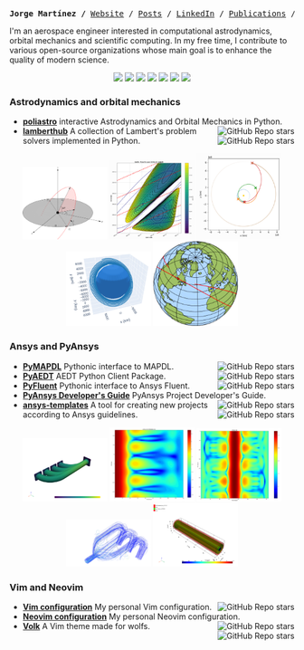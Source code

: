 <p><pre align="center"><strong>Jorge Martínez /</strong> <a href="https://www.jorgemartinez.space">Website</a> / <a href="https://jorgemartinez.space/posts/">Posts</a> / <a href="https://www.linkedin.com/in/jorgepiloto">LinkedIn</a> / <a href="https://jorgemartinez.space/publications">Publications</a> / <a href="https://jorgemartinez.space/contact">Contact</a> / <a href="https://jorgemartinez.space/about/">About</a></pre></p>

I'm an aerospace engineer interested in computational astrodynamics, orbital
mechanics and scientific computing. In my free time, I contribute to various
open-source organizations whose main goal is to enhance the quality of modern
science.

<div align="center">
     <img width="64px" src="https://cdn.jsdelivr.net/gh/devicons/devicon/icons/linux/linux-original.svg" />
     <img width="64px" src="https://cdn.jsdelivr.net/gh/devicons/devicon/icons/c/c-original.svg" />
     <img width="64px" src="https://cdn.jsdelivr.net/gh/devicons/devicon/icons/python/python-original.svg" />
     <img width="64px" src="https://cdn.jsdelivr.net/gh/devicons/devicon/icons/vim/vim-original.svg" />
     <img width="64px" src="https://cdn.jsdelivr.net/gh/devicons/devicon/icons/git/git-original.svg" />
     <img width="64px" src="https://cdn.jsdelivr.net/gh/devicons/devicon/icons/inkscape/inkscape-original.svg" />
     <img width="64px" src="https://cdn.jsdelivr.net/gh/devicons/devicon/icons/latex/latex-original.svg" />
</div>


### Astrodynamics and orbital mechanics

- **[poliastro](https://github.com/poliastro/poliastro)** interactive Astrodynamics and Orbital Mechanics in Python. <img align="right" alt="GitHub Repo stars" src="https://img.shields.io/github/stars/poliastro/poliastro?style=social"> 
- **[lamberthub](https://github.com/lamberthub/lamberthub)** A collection of Lambert's problem solvers implemented in Python. <img align="right" alt="GitHub Repo stars" src="https://img.shields.io/github/stars/lamberthub/lamberthub?style=social"> 

<div align="center">
<img src="https://raw.githubusercontent.com/jorgepiloto/jorgepiloto/master/img/astro/lamberthub.png" width="150px"> <img src="https://raw.githubusercontent.com/jorgepiloto/jorgepiloto/master/img/astro/poliastro_IV.png" width="150px"> <img src="https://raw.githubusercontent.com/jorgepiloto/jorgepiloto/master/img/astro/poliastro_I.png" width="150px"> <img src="https://raw.githubusercontent.com/jorgepiloto/jorgepiloto/master/img/astro/poliastro_II.png" width="150px"> <img src="https://raw.githubusercontent.com/jorgepiloto/jorgepiloto/master/img/astro/poliastro_III.png" width="150px">
</div>


### Ansys and PyAnsys

- **[PyMAPDL](https://github.com/pyansys/pymapdl)** Pythonic interface to MAPDL. <img align="right" alt="GitHub Repo stars" src="https://img.shields.io/github/stars/pyansys/pymapdl?style=social"> 
- **[PyAEDT](https://github.com/pyansys/pyaedt)** AEDT Python Client Package. <img align="right" alt="GitHub Repo stars" src="https://img.shields.io/github/stars/pyansys/pyaedt?style=social"> 
- **[PyFluent](https://github.com/pyansys/pyfluent)** Pythonic interface to Ansys Fluent. <img align="right" alt="GitHub Repo stars" src="https://img.shields.io/github/stars/pyansys/pyfluent?style=social"> 
- **[PyAnsys Developer's Guide](https://github.com/pyansys/dev-guide)**  PyAnsys Project Developer's Guide. <img align="right" alt="GitHub Repo stars" src="https://img.shields.io/github/stars/pyansys/dev-guide?style=social"> 
- **[ansys-templates](https://github.com/ansys/ansys-templates)** A tool for creating new projects according to Ansys guidelines. <img align="right" alt="GitHub Repo stars" src="https://img.shields.io/github/stars/ansys/ansys-templates?style=social"> 

<div align="center">
<img src="https://raw.githubusercontent.com/jorgepiloto/jorgepiloto/master/img/ansys/pymapdl.png" width="150px"> <img src="https://raw.githubusercontent.com/jorgepiloto/jorgepiloto/master/img/ansys/pyaedt.png" width="150px"> <img src="https://raw.githubusercontent.com/jorgepiloto/jorgepiloto/master/img/ansys/pyaedt_III.png" width="150px"> <img src="https://raw.githubusercontent.com/jorgepiloto/jorgepiloto/master/img/ansys/pyfluent.png" width="150px"> <img src="https://raw.githubusercontent.com/jorgepiloto/jorgepiloto/master/img/ansys/pyaedt_II.png" width="150px">
</div>


### Vim and Neovim

- **[Vim configuration](https://github.com/jorgepiloto/vimrc)** My personal Vim configuration. <img align="right" alt="GitHub Repo stars" src="https://img.shields.io/github/stars/jorgepiloto/vimrc?style=social"> 
- **[Neovim configuration](https://github.com/jorgepiloto/nvim)** My personal Neovim configuration. <img align="right" alt="GitHub Repo stars" src="https://img.shields.io/github/stars/jorgepiloto/nvim?style=social"> 
- **[Volk](https://github.com/jorgepiloto/volk)** A Vim theme made for wolfs. <img align="right" alt="GitHub Repo stars" src="https://img.shields.io/github/stars/jorgepiloto/volk?style=social"> 

